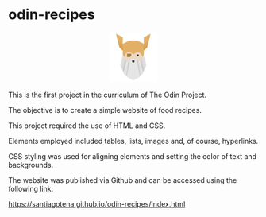 # odin-recipes

<p align="center">
<img src="https://github.com/santiagotena/assets/blob/master/logos/TOP%20logo.png?raw=true" alt="The Odin Project Logo" width="100" height="100">
</p>

This is the first project in the curriculum of The Odin Project.

The objective is to create a simple website of food recipes.

This project required the use of HTML and CSS.

Elements employed included tables, lists, images and, of course, hyperlinks.

CSS styling was used for aligning elements and setting the color of text and backgrounds.

The website was published via Github and can be accessed using the following link:

https://santiagotena.github.io/odin-recipes/index.html
